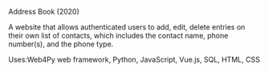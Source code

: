 Address Book (2020)

A website that allows authenticated users to add, edit, delete entries on their own list of contacts, which includes the contact name, phone number(s), and the phone type.

Uses:Web4Py web framework, Python, JavaScript, Vue.js, SQL, HTML, CSS 